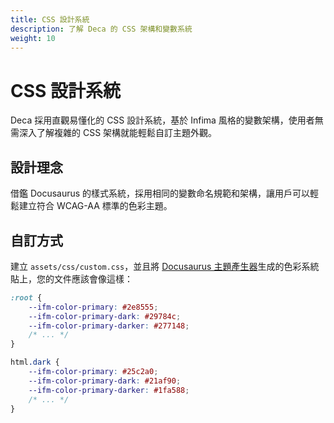 ```yaml
---
title: CSS 設計系統
description: 了解 Deca 的 CSS 架構和變數系統
weight: 10
---
```


# CSS 設計系統

Deca 採用直觀易懂化的 CSS 設計系統，基於 Infima 風格的變數架構，使用者無需深入了解複雜的 CSS 架構就能輕鬆自訂主題外觀。

## 設計理念

借鑑 Docusaurus 的樣式系統，採用相同的變數命名規範和架構，讓用戶可以輕鬆建立符合 WCAG-AA 標準的色彩主題。

## 自訂方式

建立 `assets/css/custom.css`，並且將 [Docusaurus 主題產生器](https://docusaurus.io/docs/styling-layout#styling-your-site-with-infima)生成的色彩系統貼上，您的文件應該會像這樣：

```css
:root {
    --ifm-color-primary: #2e8555;
    --ifm-color-primary-dark: #29784c;
    --ifm-color-primary-darker: #277148;
    /* ... */
}

html.dark {
    --ifm-color-primary: #25c2a0;
    --ifm-color-primary-dark: #21af90;
    --ifm-color-primary-darker: #1fa588;
    /* ... */
}
```
